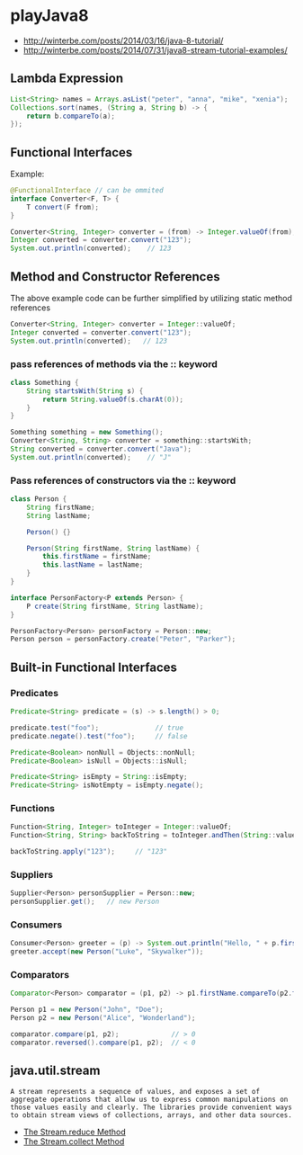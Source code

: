 # playJava8
- http://winterbe.com/posts/2014/03/16/java-8-tutorial/
- http://winterbe.com/posts/2014/07/31/java8-stream-tutorial-examples/

## Lambda Expression
```java
List<String> names = Arrays.asList("peter", "anna", "mike", "xenia");
Collections.sort(names, (String a, String b) -> {
	return b.compareTo(a);
});
```

## Functional Interfaces

Example:

```java
@FunctionalInterface // can be ommited
interface Converter<F, T> {
    T convert(F from);
}
```

```java
Converter<String, Integer> converter = (from) -> Integer.valueOf(from);
Integer converted = converter.convert("123");
System.out.println(converted);    // 123
```
## Method and Constructor References
The above example code can be further simplified by utilizing static method references
```java
Converter<String, Integer> converter = Integer::valueOf;
Integer converted = converter.convert("123");
System.out.println(converted);   // 123
```
### pass references of methods via the :: keyword
```java
class Something {
    String startsWith(String s) {
        return String.valueOf(s.charAt(0));
    }
}
```

```java
Something something = new Something();
Converter<String, String> converter = something::startsWith;
String converted = converter.convert("Java");
System.out.println(converted);    // "J"
```

### Pass references of constructors via the :: keyword

```java
class Person {
    String firstName;
    String lastName;

    Person() {}

    Person(String firstName, String lastName) {
        this.firstName = firstName;
        this.lastName = lastName;
    }
}
```

```java
interface PersonFactory<P extends Person> {
    P create(String firstName, String lastName);
}
```

```java
PersonFactory<Person> personFactory = Person::new;
Person person = personFactory.create("Peter", "Parker");
```

## Built-in Functional Interfaces
### Predicates
```java
Predicate<String> predicate = (s) -> s.length() > 0;

predicate.test("foo");              // true
predicate.negate().test("foo");     // false

Predicate<Boolean> nonNull = Objects::nonNull;
Predicate<Boolean> isNull = Objects::isNull;

Predicate<String> isEmpty = String::isEmpty;
Predicate<String> isNotEmpty = isEmpty.negate();
```
### Functions
```java
Function<String, Integer> toInteger = Integer::valueOf;
Function<String, String> backToString = toInteger.andThen(String::valueOf);

backToString.apply("123");     // "123"
```
### Suppliers
```java
Supplier<Person> personSupplier = Person::new;
personSupplier.get();   // new Person
```
### Consumers
```java
Consumer<Person> greeter = (p) -> System.out.println("Hello, " + p.firstName);
greeter.accept(new Person("Luke", "Skywalker"));
```
### Comparators
```java
Comparator<Person> comparator = (p1, p2) -> p1.firstName.compareTo(p2.firstName);

Person p1 = new Person("John", "Doe");
Person p2 = new Person("Alice", "Wonderland");

comparator.compare(p1, p2);             // > 0
comparator.reversed().compare(p1, p2);  // < 0
```


## java.util.stream
    A stream represents a sequence of values, and exposes a set of aggregate operations that allow us to express common manipulations on those values easily and clearly. The libraries provide convenient ways to obtain stream views of collections, arrays, and other data sources.
- [The Stream.reduce Method](https://docs.oracle.com/javase/tutorial/collections/streams/reduction.html#reduce)
- [The Stream.collect Method](https://docs.oracle.com/javase/tutorial/collections/streams/reduction.html#collect)
